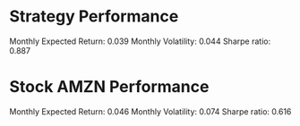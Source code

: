 # Strategy Performance
Monthly Expected Return: 0.039
Monthly Volatility: 0.044
Sharpe ratio: 0.887
# Stock AMZN Performance
Monthly Expected Return: 0.046
Monthly Volatility: 0.074
Sharpe ratio: 0.616
